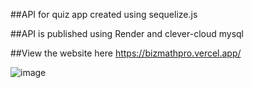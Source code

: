 ##API for quiz app created using sequelize.js


##API is published using Render and clever-cloud mysql


##View the website here https://bizmathpro.vercel.app/

![image](https://github.com/muizzthaqif10/api-quiz-app/assets/124364504/97a8ada0-00fd-44e2-a252-aa066d873b24)


